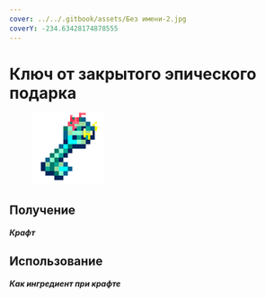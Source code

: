 ```yaml
---
cover: ../../.gitbook/assets/Без имени-2.jpg
coverY: -234.63428174878555
---
```


# Ключ от закрытого эпического подарка

<figure><img src="../../.gitbook/assets/epic_key_128.png" alt=""><figcaption></figcaption></figure>

## Получение

#### _Крафт_

## Использование

#### _Как ингредиент при крафте_
